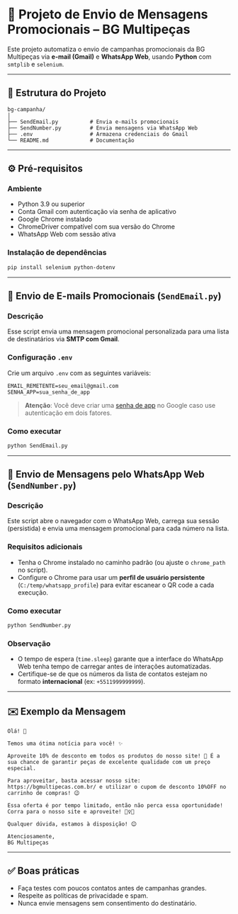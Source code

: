# 📣 Projeto de Envio de Mensagens Promocionais – BG Multipeças

Este projeto automatiza o envio de campanhas promocionais da BG Multipeças via **e-mail (Gmail)** e **WhatsApp Web**, usando **Python** com `smtplib` e `selenium`.

---

## 📂 Estrutura do Projeto

```
bg-campanha/
│
├── SendEmail.py          # Envia e-mails promocionais
├── SendNumber.py         # Envia mensagens via WhatsApp Web
├── .env                  # Armazena credenciais do Gmail
└── README.md             # Documentação
```

---

## ⚙️ Pré-requisitos

### Ambiente

- Python 3.9 ou superior
- Conta Gmail com autenticação via senha de aplicativo
- Google Chrome instalado
- ChromeDriver compatível com sua versão do Chrome
- WhatsApp Web com sessão ativa

### Instalação de dependências

```bash
pip install selenium python-dotenv
```

---

## 📧 Envio de E-mails Promocionais (`SendEmail.py`)

### Descrição

Esse script envia uma mensagem promocional personalizada para uma lista de destinatários via **SMTP com Gmail**.

### Configuração `.env`

Crie um arquivo `.env` com as seguintes variáveis:

```env
EMAIL_REMETENTE=seu_email@gmail.com
SENHA_APP=sua_senha_de_app
```

> **Atenção**: Você deve criar uma [senha de app](https://support.google.com/accounts/answer/185833?hl=pt-BR) no Google caso use autenticação em dois fatores.

### Como executar

```bash
python SendEmail.py
```

---

## 💬 Envio de Mensagens pelo WhatsApp Web (`SendNumber.py`)

### Descrição

Este script abre o navegador com o WhatsApp Web, carrega sua sessão (persistida) e envia uma mensagem promocional para cada número na lista.

### Requisitos adicionais

- Tenha o Chrome instalado no caminho padrão (ou ajuste o `chrome_path` no script).
- Configure o Chrome para usar um **perfil de usuário persistente** (`C:/temp/whatsapp_profile`) para evitar escanear o QR code a cada execução.

### Como executar

```bash
python SendNumber.py
```

### Observação

- O tempo de espera (`time.sleep`) garante que a interface do WhatsApp Web tenha tempo de carregar antes de interações automatizadas.
- Certifique-se de que os números da lista de contatos estejam no formato **internacional** (ex: `+5511999999999`).

---

## ✉️ Exemplo da Mensagem

```
Olá! 👋

Temos uma ótima notícia para você! ✨

Aproveite 10% de desconto em todos os produtos do nosso site! 🤩 É a sua chance de garantir peças de excelente qualidade com um preço especial.

Para aproveitar, basta acessar nosso site: https://bgmultipecas.com.br/ e utilizar o cupom de desconto 10%OFF no carrinho de compras! 😉

Essa oferta é por tempo limitado, então não perca essa oportunidade! Corra para o nosso site e aproveite! 🏃‍♀️💨

Qualquer dúvida, estamos à disposição! 😊

Atenciosamente,  
BG Multipeças
```

---

## ✅ Boas práticas

- Faça testes com poucos contatos antes de campanhas grandes.
- Respeite as políticas de privacidade e spam.
- Nunca envie mensagens sem consentimento do destinatário.

